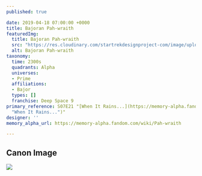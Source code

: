 ```yaml
---
published: true

date: 2019-04-18 07:00:00 +0000
title: Bajoran Pah-wraith
featuredImg:
  title: Bajoran Pah-wraith
  src: "https://res.cloudinary.com/startrekdesignproject-com/image/upload/v1555637704/BajoranPahWraith.png"
  alt: Bajoran Pah-wraith
taxonomy:
  time: 2300s
  quadrants: Alpha
  universes:
  - Prime
  affiliations:
  - Bajor
  types: []
  franchise: Deep Space 9
primary_reference: S07E21 "[When It Rains...](https://memory-alpha.fandom.com/wiki/When_It_Rains...
  "When It Rains...")"
designer: ''
memory_alpha_url: https://memory-alpha.fandom.com/wiki/Pah-wraith

---
```

## Canon Image

![](https://res.cloudinary.com/startrekdesignproject-com/image/upload/v1555637287/BajoranPahWraith1.jpg)